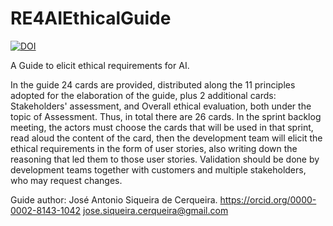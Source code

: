 # RE4AIEthicalGuide

[![DOI](https://zenodo.org/badge/362633554.svg)](https://zenodo.org/badge/latestdoi/362633554)

A Guide to elicit ethical requirements for AI.

In the guide 24 cards are provided, distributed along the 11 principles adopted for the elaboration of the guide, plus 2 additional cards: Stakeholders' assessment, and Overall ethical evaluation, both under the topic of Assessment. Thus, in total there are 26 cards. In the sprint backlog meeting, the actors must choose the cards that will be used in that sprint, read aloud the content of the card, then the development team will elicit the ethical requirements in the form of user stories, also writing down the reasoning that led them to those user stories. Validation should be done by development teams together with customers and multiple stakeholders, who may request changes.

Guide author: José Antonio Siqueira de Cerqueira.
https://orcid.org/0000-0002-8143-1042
jose.siqueira.cerqueira@gmail.com
